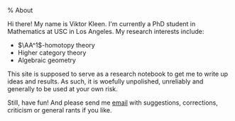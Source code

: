 % About

Hi there! My name is Viktor Kleen. I'm currently a PhD student in Mathematics at
USC in Los Angeles. My research interests include:

* $\AA^1$-homotopy theory
* Higher category theory
* Algebraic geometry

This site is supposed to serve as a research notebook to get me to write up
ideas and results. As such, it is woefully unpolished, unreliably and generally
to be used at your own risk.

Still, have fun! And please send me [email](mailto:vkleen+math@17220103.de) with
suggestions, corrections, criticism or general rants if you like.
